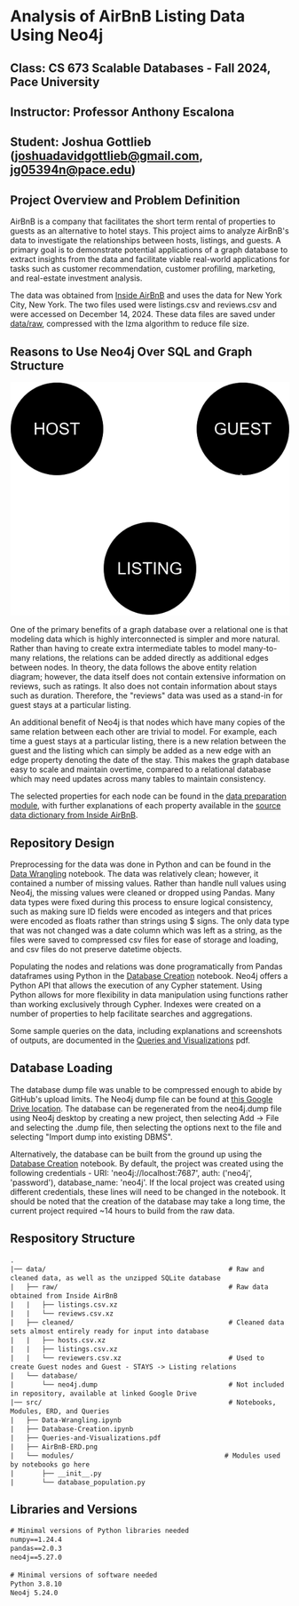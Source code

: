 # Analysis of AirBnB Listing Data Using Neo4j

## Class: CS 673 Scalable Databases - Fall 2024, Pace University
## Instructor: Professor Anthony Escalona
## Student: Joshua Gottlieb (joshuadavidgottlieb@gmail.com, jg05394n@pace.edu)

## Project Overview and Problem Definition

AirBnB is a company that facilitates the short term rental of properties to guests as an alternative to hotel stays. This project aims to analyze AirBnB's data to investigate the relationships between hosts, listings, and guests. A primary goal is to demonstrate potential applications of a graph database to extract insights from the data and facilitate viable real-world applications for tasks such as customer recommendation, customer profiling, marketing, and real-estate investment analysis.

The data was obtained from [Inside AirBnB](https://insideairbnb.com/get-the-data/) and uses the data for New York City, New York. The two files used were listings.csv and reviews.csv and were accessed on December 14, 2024. These data files are saved under [data/raw](data/raw), compressed with the lzma algorithm to reduce file size.

## Reasons to Use Neo4j Over SQL and Graph Structure

![](src/AirBnB-ERD.png)

One of the primary benefits of a graph database over a relational one is that modeling data which is highly interconnected is simpler and more natural. Rather than having to create extra intermediate tables to model many-to-many relations, the relations can be added directly as additional edges between nodes. In theory, the data follows the above entity relation diagram; however, the data itself does not contain extensive information on reviews, such as ratings. It also does not contain information about stays such as duration. Therefore, the "reviews" data was used as a stand-in for guest stays at a particular listing.

An additional benefit of Neo4j is that nodes which have many copies of the same relation between each other are trivial to model. For example, each time a guest stays at a particular listing, there is a new relation between the guest and the listing which can simply be added as a new edge with an edge property denoting the date of the stay. This makes the graph database easy to scale and maintain overtime, compared to a relational database which may need updates across many tables to maintain consistency.

The selected properties for each node can be found in the [data preparation module](src/modules/database_population.py), with further explanations of each property available in the [source data dictionary from Inside AirBnB](https://docs.google.com/spreadsheets/d/1iWCNJcSutYqpULSQHlNyGInUvHg2BoUGoNRIGa6Szc4/).

## Repository Design

Preprocessing for the data was done in Python and can be found in the [Data Wrangling](src/Data-Wrangling.ipynb) notebook. The data was relatively clean; however, it contained a number of missing values. Rather than handle null values using Neo4j, the missing values were cleaned or dropped using Pandas. Many data types were fixed during this process to ensure logical consistency, such as making sure ID fields were encoded as integers and that prices were encoded as floats rather than strings using $ signs. The only data type that was not changed was a date column which was left as a string, as the files were saved to compressed csv files for ease of storage and loading, and csv files do not preserve datetime objects.

Populating the nodes and relations was done programatically from Pandas dataframes using Python in the [Database Creation](src/Database-Creation.ipynb) notebook. Neo4j offers a Python API that allows the execution of any Cypher statement. Using Python allows for more flexibility in data manipulation using functions rather than working exclusively through Cypher. Indexes were created on a number of properties to help facilitate searches and aggregations.

Some sample queries on the data, including explanations and screenshots of outputs, are documented in the [Queries and Visualizations](src/Queries-and-Visualizations.pdf) pdf.

## Database Loading

The database dump file was unable to be compressed enough to abide by GitHub's upload limits. The Neo4j dump file can be found at [this Google Drive location](https://drive.google.com/drive/folders/1BcSlD-42Y7WsMGsHHQQoVnSzxTUPF3nj?usp=sharing). The database can be regenerated from the neo4j.dump file using Neo4j desktop by creating a new project, then selecting Add ->  File and selecting the .dump file, then selecting the options next to the file and selecting "Import dump into existing DBMS".

Alternatively, the database can be built from the ground up using the [Database Creation](src/Database-Creation.ipynb) notebook. By default, the project was created using the following credentials - URI: 'neo4j://localhost:7687', auth: ('neo4j', 'password'), database_name: 'neo4j'. If the local project was created using different credentials, these lines will need to be changed in the notebook. It should be noted that the creation of the database may take a long time, the current project required ~14 hours to build from the raw data.

## Respository Structure
```
.
|── data/                                              # Raw and cleaned data, as well as the unzipped SQLite database
|   ├── raw/                                           # Raw data obtained from Inside AirBnB
|   |	├── listings.csv.xz
|   |	└── reviews.csv.xz
|   ├── cleaned/                                       # Cleaned data sets almost entirely ready for input into database
|   |	├── hosts.csv.xz
|   |	├── listings.csv.xz
|   |	└── reviewers.csv.xz                           # Used to create Guest nodes and Guest - STAYS -> Listing relations
|   └── database/
|   	└── neo4j.dump                                 # Not included in repository, available at linked Google Drive
|── src/                                               # Notebooks, Modules, ERD, and Queries
|   ├── Data-Wrangling.ipynb
|   ├── Database-Creation.ipynb
|   ├── Queries-and-Visualizations.pdf
|   ├── AirBnB-ERD.png
|   └── modules/                                      # Modules used by notebooks go here
|   	├── __init__.py
|   	└── database_population.py
```

## Libraries and Versions
```
# Minimal versions of Python libraries needed
numpy==1.24.4
pandas==2.0.3
neo4j==5.27.0

# Minimal versions of software needed
Python 3.8.10
Neo4j 5.24.0
```
